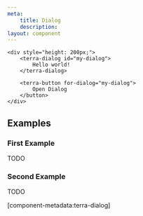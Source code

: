```yaml
---
meta:
    title: Dialog
    description:
layout: component
---
```


```html:preview
<div style="height: 200px;">
    <terra-dialog id="my-dialog">
        Hello world!
    </terra-dialog>

    <terra-button for-dialog="my-dialog">
        Open Dialog
    </button>
</div>
```

## Examples

### First Example

TODO

### Second Example

TODO

[component-metadata:terra-dialog]
